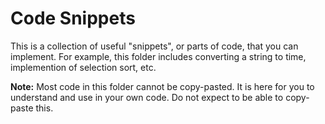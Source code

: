 # Code Snippets

This is a collection of useful "snippets", or parts of code, that you can implement. For example, this folder includes converting a string to time, implemention of selection sort, etc.

**Note:** Most code in this folder cannot be copy-pasted. It is here for you to understand and use in your own code. Do not expect to be able to copy-paste this.
